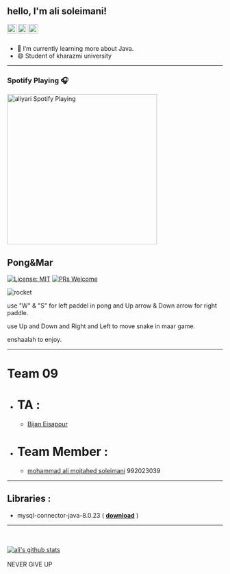 ## hello, I'm ali soleimani!
<a href="https://t.me/mamali_amazon">
  <img align="left" alt="ali's Telegram" width="22px" src="https://cdn.jsdelivr.net/npm/simple-icons@v3/icons/telegram.svg" />
</a>
<a href="https://instagram.com/roham1631235412/">
  <img align="left" alt="Pawan's Instagram" width="22px" src="https://cdn.jsdelivr.net/npm/simple-icons@v3/icons/instagram.svg" />
</a>
<a href="https://github.com/mohammadalimojtahedsoleimani">
  <img align="left" alt="Pawan's Github" width="22px" src="https://cdn.jsdelivr.net/npm/simple-icons@v3/icons/github.svg" />
</a>
<br/>
<br/>

- 🌱 I’m currently learning more about Java.
- 😄 Student of kharazmi university

-----


### Spotify Playing 🎧

[<img src="https://now-playing-codestackr.vercel.app/api/spotify-playing" alt="aliyari Spotify Playing" width="350" />](https://open.spotify.com/user/swyqyimdc12jajde4vpwd2x1b)

## Pong&Mar

 [![License: MIT](https://img.shields.io/badge/License-MIT-yellow.svg)](https://opensource.org/licenses/MIT) 
 [![PRs Welcome](https://img.shields.io/badge/PRs-welcome-brightgreen.svg)](https://reactjs.org/docs/how-to-contribute.html#your-first-pull-request)

![rocket](https://user-images.githubusercontent.com/77240820/123420545-ebbedc80-d5d0-11eb-8436-0564cb67f744.png)

use "W" & "S" for left paddel in pong and Up arrow & Down arrow for right paddle.

use Up and Down and Right and Left to move snake in maar game.

enshaalah to enjoy.

-----
# Team 09
- # TA :

  - [Bijan Eisapour](https://github.com/BijanKHU)

- # Team Member :
 
  - [mohammad ali mojtahed soleimani](https://github.com/mohammadalimojtahedsoleimani) 992023039
-----

 Libraries :
-
 
 * mysql-connector-java-8.0.23 ( [**download**](https://mvnrepository.com/artifact/mysql/mysql-connector-java/8.0.23) ) 

-----





<br/>
<br/>


<a href="https://github.com/mohammadalimojtahedsoleimani">
 <img align="center" src="https://github-readme-stats.vercel.app/api?username=mohammadalimojtahedsoleimani&show_icons=true&theme=light&line_height=27" alt="ali's github stats"/>
</a>
<br/>
<br/>
NEVER GIVE UP
